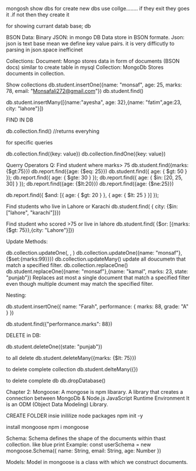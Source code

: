 mongosh
show dbs
for create new dbs
use collge........ if they exit they goes it .if not then they create it

for showing currant datab base;
db


BSON Data:
Binary JSON:
in mongo DB Data store in BSON formate.
Json: 
json is text base mean we define key value pairs.
it is very difficutly to parsing in json.space inefficinet 


Collections:
Document: Mongo stores data in form of documents (BSON docs) similar to create table in mysql
Collection: MongoDb Stores documents in collection.



Show collections
 db.student.insertOne({name: "monsaf", age: 25, marks: 78, email: "Monsafali272@gmail.com"})
 db.student.find()

 db.student.insertMany([{name:"ayesha", age: 32},{name: "fatim",age:23, city: "lahore"}])



 FIND IN DB

 db.collection.find() //returns everyhing
 
 for specific queries
 
 db.collection.find({key: value})
 db.collection.findOne({key: value})


Querry Operators
Q: Find student where marks> 75
db.student.find({marks: {$gt:75}})
db.report.find({age: {$eq: 25}})
db.student.find({ age: { $gt: 50 } });
db.report.find({ age: { $gte: 30 } });
db.report.find({ age: { $in: [20, 25, 30] } });
db.report.find({age: {$lt:20}})
db.report.find({age: {$ne:25}})


db.report.find({ $and: [{ age: { $gt: 20 } }, { age: { $lt: 25 } }] });




Find students who live in Lahore or Karachi
db.student.find( { city: {$in: ["lahore", "karachi"]}})


Find student who scored >75 or live in lahore
db.student.find( {$or: [{marks: {$gt: 75}},{city: "Lahore"}]})


Update Methods:


db.collection.updateOne(<filter>, <update>, <options>)
db.collection.updateOne({name: "monsaf"},  {$set:{marks:99}}})
db.collection.updateMany()
update all doucumetn that match a specified filter.
db.collection.replaceOne()
db.student.replaceOne({name: "monsaf"},{name: "kamal", marks: 23, state: "punjab"})
Replaces ast most a single document that match a specified filter even though multiple dcument may match the specified filter.


Nesting:

db.student.insertOne({
  name: "Farah",
  performance: {
    marks: 88,
    grade: "A"
  }
})

db.student.find({"performance.marks": 88})


DELETE in DB:

db.student.deleteOne({state: "punjab"})

to all delete
db.student.deleteMany({marks: {$lt: 75}})


to delete complete collection
db.student.delteMany({})

to delete complete db
db.dropDatabase()






Chapter 2:
Mongoose:
A mongose is npm libarary. 
A library that creates a connection between MongoDb & Node.js JavaScript Runtime Environment
It is an ODM (Object Data Modeling) Library. 


CREATE FOLDER insie
inililize node packages
npm init -y

install mongoose
npm i mongoose


Schema:
Schema defines the shape of the documents within thast collection. like blue print 
Example:
const userSchema = new mongoose.Schema({
  name: String,
  email: String,
  age: Number
})



Models:
Model in mongoose is a class with which we construct documents.  

